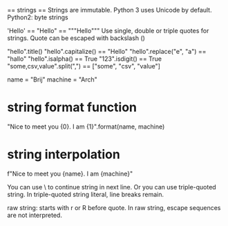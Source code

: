 == strings ==
Strings are immutable.
Python 3 uses Unicode by default.
Python2: byte strings

'Hello' == "Hello" == """Hello"""
Use single, double or triple quotes for strings.
Quote can be escaped with backslash (\)

"hello".title()
"hello".capitalize() == "Hello"
"hello".replace("e", "a") == "hallo"
"hello".isalpha() == True
"123".isdigit() == True
"some,csv,value".split(",") == ["some", "csv", "value"]

name = "Brij"
machine = "Arch"

# string format function
"Nice to meet you {0}. I am {1}".format(name, machine)

# string interpolation
f"Nice to meet you {name}. I am {machine}"

You can use \ to continue string in next line. Or you can use triple-quoted string.
In triple-quoted string literal, line breaks remain.

raw string: starts with r or R before quote. In raw string, escape sequences are not interpreted.







